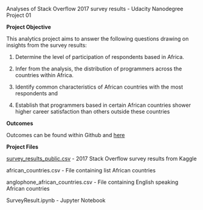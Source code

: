 Analyses of Stack Overflow 2017 survey results - Udacity Nanodegree Project 01

**Project Objective**

This analytics project aims to answer the following questions drawing on insights from the survey results:

1.	Determine the level of participation of respondents based in Africa. 

2.	Infer from the analysis, the distribution of programmers across the countries within Africa.

3.	Identify common characteristics of African countries with the most respondents and

4.	Establish that programmers based in certain African countries shower higher career satisfaction than others outside these countries

**Outcomes**

Outcomes can be found within Github and [here](https://cndukwe.blogspot.com/2021/03/analysis-of-stack-overflow-survey-2017.html)


**Project Files**

[survey_results_public.csv](https://www.kaggle.com/stackoverflow/so-survey-2017) - 2017 Stack Overflow survey results from Kaggle

african_countries.csv - File containing list African countries

anglophone_african_countries.csv - File containing English speaking African countries

SurveyResult.ipynb - Jupyter Notebook
